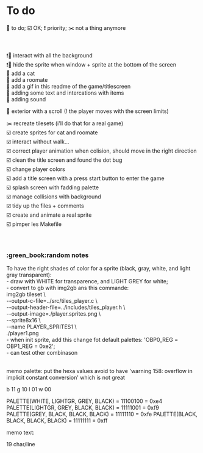 # To do

:radio_button: to do; :ballot_box_with_check: OK; :exclamation: priority; :scissors: not a thing anymore<br><br><br>

:exclamation::radio_button: interact with all the background<br>
:exclamation::radio_button: hide the sprite when window + sprite at the bottom of the screen<br>
:radio_button: add a cat<br>
:radio_button: add a roomate<br>
:radio_button: add a gif in this readme of the game/titlescreen<br>
:radio_button: adding some text and intercations with items<br>
:radio_button: adding sound<br>

:radio_button: exterior with a scroll (! the player moves with the screen limits)<br>

:scissors: recreate tilesets (i'll do that for a real game)<br>
:ballot_box_with_check: create sprites for cat and roomate<br>
:ballot_box_with_check: interact without walk...<br>
:ballot_box_with_check: correct player animation when colision, should move in the right direction<br>
:ballot_box_with_check: clean the title screen and found the dot bug<br>
:ballot_box_with_check: change player colors<br>
:ballot_box_with_check: add a title screen with a press start button to enter the game<br>
:ballot_box_with_check: splash screen with fadding palette<br>
:ballot_box_with_check: manage collisions with background<br>
:ballot_box_with_check: tidy up the files + comments<br>
:ballot_box_with_check: create and animate a real sprite <br>
:ballot_box_with_check: pimper les Makefile<br><br><br>

<h3>:green_book:random notes</h3>
To have the right shades of color for a sprite (black, gray, white, and light gray transparent):<br>
	- draw with WHITE for transparence, and LIGHT GREY for white;<br>
	- convert to gb with img2gb ans this commande:<br>
	img2gb tileset \<br>
    --output-c-file=../src/tiles_player.c \<br>
    --output-header-file=../includes/tiles_player.h \<br>
    --output-image=./player.sprites.png \<br>
    --sprite8x16 \<br>
    --name PLAYER_SPRITES1 \<br>
    ./player1.png<br>
	- when init sprite, add this change fot default palettes: 'OBP0_REG = OBP1_REG = 0xe2';<br>
	- can test other combinason<br><br>

memo palette:
put the hexa values avoid to have 'warning 158: overflow in implicit constant conversion' which is not great

b 11
g 10
l 01
w 00

PALETTE(WHITE, LIGHTGR, GREY, BLACK) = 11100100 = 0xe4
PALETTE(LIGHTGR, GREY, BLACK, BLACK) = 11111001 = 0xf9
PALETTE(GREY, BLACK, BLACK, BLACK) = 11111110 = 0xfe
PALETTE(BLACK, BLACK, BLACK, BLACK) = 11111111 = 0xff

memo text:

19 char/line
